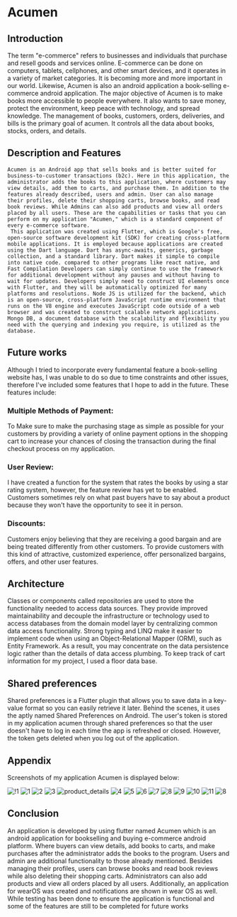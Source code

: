 # Acumen
## Introduction
 The term "e-commerce" refers to businesses and individuals that purchase and resell goods and services online. E-commerce can be done on computers, tablets, cellphones, and other smart devices, and it operates in a variety of market categories. It is becoming more and more important in our world. Likewise, Acumen is also an android application a book-selling e-commerce android application. The major objective of Acumen is to make books more accessible to people everywhere. It also wants to save money, protect the environment, keep peace with technology, and spread knowledge. The management of books, customers, orders, deliveries, and bills is the primary goal of acumen. It controls all the data about books, stocks, orders, and details.
## Description and Features
    Acumen is an Android app that sells books and is better suited for business-to-customer transactions (b2c). Here in this application, the administrator adds the books to this application, where customers may view details, add them to carts, and purchase them. In addition to the features already described, users and admin. User can also manage their profiles, delete their shopping carts, browse books, and read book reviews. While Admins can also add products and view all orders placed by all users. These are the capabilities or tasks that you can perform on my application "Acumen," which is a standard component of every e-commerce software.
     This application was created using Flutter, which is Google's free, open-source software development kit (SDK) for creating cross-platform mobile applications. It is employed because applications are created using the Dart language. Dart has async-awaits, generics, garbage collection, and a standard library. Dart makes it simple to compile into native code. compared to other programs like react native, and Fast Compilation Developers can simply continue to use the framework for additional development without any pauses and without having to wait for updates. Developers simply need to construct UI elements once with Flutter, and they will be automatically optimized for many platforms and resolutions. Node JS is utilized for the backend, which is an open-source, cross-platform JavaScript runtime environment that runs on the V8 engine and executes JavaScript code outside of a web browser and was created to construct scalable network applications. Mongo DB, a document database with the scalability and flexibility you need with the querying and indexing you require, is utilized as the database.
## Future works
Although I tried to incorporate every fundamental feature a book-selling website has, I was unable to do so due to time constraints and other issues, therefore I've included some features that I hope to add in the future. These features include:
### Multiple Methods of Payment:
To Make sure to make the purchasing stage as simple as possible for your customers by providing a variety of online payment options in the shopping cart to increase your chances of closing the transaction during the final checkout process on my application.
### User Review:
I have created a function for the system that rates the books by using a star rating system, however, the feature review has yet to be enabled. Customers sometimes rely on what past buyers have to say about a product because they won't have the opportunity to see it in person.
### Discounts:
Customers enjoy believing that they are receiving a good bargain and are being treated differently from other customers. To provide customers with this kind of attractive, customized experience, offer personalized bargains, offers, and other user features. 
## Architecture 
Classes or components called repositories are used to store the functionality needed to access data sources. They provide improved maintainability and decouple the infrastructure or technology used to access databases from the domain model layer by centralizing common data access functionality. Strong typing and LINQ make it easier to implement code when using an Object-Relational Mapper (ORM), such as Entity Framework. As a result, you may concentrate on the data persistence logic rather than the details of data access plumbing. To keep track of cart information for my project, I used a floor data base.
## Shared preferences
Shared preferences is a Flutter plugin that allows you to save data in a key-value format so you can easily retrieve it later. Behind the scenes, it uses the aptly named Shared Preferences on Android. The user's token is stored in my application acumen through shared preferences so that the user doesn't have to log in each time the app is refreshed or closed. However, the token gets deleted when you log out of the application.
## Appendix
Screenshots of my application Acumen is displayed below:


![!1](https://user-images.githubusercontent.com/67036019/182503214-bdf35186-c0f5-44b3-9e59-56d3e506a077.png)
![1](https://user-images.githubusercontent.com/67036019/182503217-23e8670c-192b-4c7b-bd50-f6a884047e1f.png)
![2](https://user-images.githubusercontent.com/67036019/182503220-221b48ca-b523-40dd-89ca-25ce5c1ab08f.png)
![3](https://user-images.githubusercontent.com/67036019/182503224-7bdb895c-593a-482e-beaf-4f6ccb51c2f6.png)
![product_details](https://user-images.githubusercontent.com/67036019/182503212-5853c899-bb08-4ad2-970d-2565aa39a5a9.png)
![4](https://user-images.githubusercontent.com/67036019/182503226-a4e83ff6-1e81-4f25-a33d-8452a36d2638.png)
![5](https://user-images.githubusercontent.com/67036019/182503229-8a584e5f-d1cd-4fbc-921b-4744029b486d.png)
![6](https://user-images.githubusercontent.com/67036019/182503232-2b4015f8-4468-475a-8cd5-d415d71e1a47.png)
![7](https://user-images.githubusercontent.com/67036019/182503235-a20ff555-988a-4fb9-8e32-ecee36c232ef.png)
![8](https://user-images.githubusercontent.com/67036019/182503200-803d9de4-d43e-4246-9357-faf824634672.png)
![9](https://user-images.githubusercontent.com/67036019/182503203-0513a0ec-616d-4fc2-88a4-04d5457fc0b8.png)
![10](https://user-images.githubusercontent.com/67036019/182503206-0232e1fb-c86d-4cae-ab33-2f10e4c3e3cc.png)
![11](https://user-images.githubusercontent.com/67036019/182503211-7c473c95-7890-45c1-b8d0-44e369fefe05.png)
![8](https://user-images.githubusercontent.com/67036019/182503200-803d9de4-d43e-4246-9357-faf824634672.png)

## Conclusion
An application is developed by using flutter named Acumen which is an android application for bookselling and buying e-commerce android platform. Where buyers can view details, add books to carts, and make purchases after the administrator adds the books to the program. Users and admin are additional functionality to those already mentioned. Besides managing their profiles, users can browse books and read book reviews while also deleting their shopping carts. Administrators can also add products and view all orders placed by all users. Additionally, an application for wearOS was created and notifications are shown in wear OS as well. While testing has been done to ensure the application is functional and some of the features are still to be completed for future works
